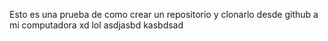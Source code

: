 Esto es una prueba de como crear un repositorio y clonarlo desde github a mi computadora
xd lol asdjasbd
kasbdsad
